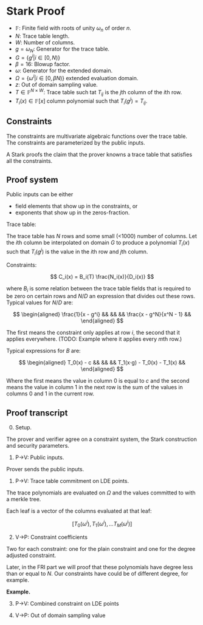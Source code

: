 # Stark Proof

* $\mathbb{F}$: Finite field with roots of unity $ω_n$ of order $n$.
* $N$: Trace table length.
* $W$: Number of columns.
* $g = ω_N$: Generator for the trace table.
* $G = \{g^i | i \in [0, N)\}$
* $β = 16$: Blowup factor.
* $ω$: Generator for the extended domain.
* $Ω = \{ω^i | i \in [0, β N)\}$ extended evaluation domain.
* $z$: Out of domain sampling value.
* $T \in \mathbb{F}^{N \times W}$: Trace table such tat $T_{ij}$ is the $j$th column of the $i$th row.
* $T_i(x) \in \mathbb{F}[x]$ column polynomial such that $T_i(g^j) = T_{ij}$.

## Constraints

The constraints are multivariate algebraic functions over the trace table. The constraints are parameterized by the public inputs.

A Stark proofs the claim that the prover knowns a trace table that satisfies all
the constraints.



## Proof system

Public inputs can be either

* field elements that show up in the constraints, or
* exponents that show up in the zeros-fraction.

Trace table:

The trace table has $N$ rows and some small (<1000) number of columns. Let the
$i$th column be interpolated on domain $G$ to produce a polynomial $T_i(x)$ such
that $T_i(g^j)$ is the value in the $i$th row and $j$th column.

Constraints:

$$
C_i(x) = B_i(T) \frac{N_i(x)}{D_i(x)}
$$

where $B_i$ is some relation between the trace table fields that is required to
be zero on certain rows and $N/D$ an expression that divides out these rows.
Typical values for $N/D$ are:

$$
\begin{aligned}
\frac{1}{x - g^i} && && &&
\frac{x - g^N}{x^N - 1} &&
\end{aligned}
$$

The first means the constraint only applies at row $i$, the second that it
applies everywhere. (TODO: Example where it applies every $m$th row.)

Typical expressions for $B$ are:

$$
\begin{aligned}
T_0(x) - c && && &&
T_1(x⋅g) - T_0(x) - T_1(x) &&
\end{aligned}
$$

Where the first means the value in column $0$ is equal to $c$ and the second
means the value in column $1$ in the next row is the sum of the values in
columns $0$ and $1$ in the current row.

## Proof transcript

0. Setup.

The prover and verifier agree on a constraint system, the Stark construction and
security parameters.

1. P->V: Public inputs.

Prover sends the public inputs.

1. P->V: Trace table commitment on LDE points.

The trace polynomials are evaluated on $Ω$ and the values committed to with a
merkle tree.

Each leaf is a vector of the columns evaluated at that leaf:

$$
[T_0(ω^i), T_1(ω^i), ... T_M(ω^i)]
$$

2. V->P: Constraint coefficients

Two for each constraint: one for the plain constraint and one for the 
degree adjusted constraint.

Later, in the FRI part we will proof that these polynomials have degree less than
or equal to $N$. Our constraints have could be of different degree, for example.

**Example.**

3. P->V: Combined constraint on LDE points

4. V->P: Out of domain sampling value

